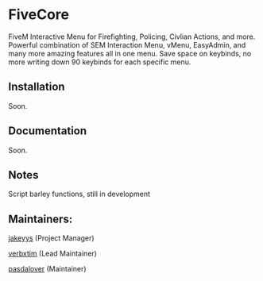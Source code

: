 
# FiveCore
FiveM Interactive Menu for Firefighting, Policing, Civlian Actions, and more. Powerful combination of SEM Interaction Menu, vMenu, EasyAdmin, and many more amazing features all in one menu. Save space on keybinds, no more writing down 90 keybinds for each specific menu.

## Installation
Soon.

## Documentation
Soon.

## Notes
Script barley functions, still in development

## Maintainers:

[jakeyys](https://github.com/jakeyys) (Project Manager)

[verbxtim](https://github.com/verbxtim) (Lead Maintainer)

[pasdalover](https://github.com/XxMeMeBigBoyxX) (Maintainer)
